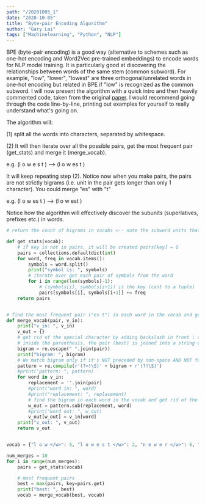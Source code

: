 ```yaml
---
path: "/20201005_1"
date: "2020-10-05"
title: "Byte-pair Encoding Algorithm"
author: "Gary Lai"
tags: ["Machinelearning", "Python", "NLP"]
---
```


BPE (byte-pair encoding) is a good way (alternative to schemes such as one-hot encoding and Word2Vec pre-trained embeddings) to encode words for NLP model training. It is particularly good at discovering the relationships between words of the same stem (common subword). For example, "low", "lower", "lowest" are three orthogonal/unrelated words in one-hot encoding but related in BPE if "low" is recognized as the common subword. I will now present the algorithm with a quick intro and then heavily commented code, taken from the original [paper](https://arxiv.org/abs/1508.07909). I would recommend going through the code line-by-line, printing out examples for yourself to really understand what's going on.

The algorithm will:

(1) split all the words into characters, separated by whitespace.

(2) It will then iterate over all the possible pairs, get the most frequent pair (get_stats) and merge it (merge_vocab).

e.g. (l o w e s t </w>) --> (l o w es t </w>)

It will keep repeating step (2). Notice now when you make pairs, the pairs are not strictly bigrams (i.e. unit in the pair gets longer than only 1 character). You could merge "es" with "t"

e.g. (l o w es t </w>) --> (l o w est </w>)

Notice how the algorithm will effectively discover the subunits (superlatives, prefixes etc.) in words.

```python
# return the count of bigrams in vocabs <-- note the subword units that make up common words will get repeated many times (e.g. "es & st" in "est" for superlatives, "er" for comparatives)

def get_stats(vocab):
	# if key is not in pairs, it will be created pairs[key] = 0
	pairs = collections.defaultdict(int)
	for word, freq in vocab.items():
		symbols = word.split()
		print("symbol is: ", symbols)
		# iterate over get each pair of symbols from the word
		for i in range(len(symbols)-1):
			# (symbols[i], symbols[i+1]) is the key (cast to a tuple)
			pairs[symbols[i], symbols[i+1]] += freq
	return pairs


# find the most frequent pair ("es t") in each word in the vocab and get rid of the space between the characters in the bigram ("est")
def merge_vocab(pair, v_in):
	print("v_in: ", v_in)
	v_out = {}
	# get rid of the special character by adding backslash in front \ so there are no surprises (we don't want anything like * or + in our pattern)
	# inside the parenthesis, the pair (best) is joined into a string of chars, separated by space
	bigram = re.escape(" ".join(pair))
	print("bigram: ", bigram)
	# We match bigram only if it's NOT preceded by non-space AND NOT followed by non-space. In other words, bigram can only be preceded by space and followed by space.
	pattern = re.compile(r'(?<!\S)' + bigram + r'(?!\S)')
	#print("pattern: ", pattern)
	for word in v_in:
		replacement = ''.join(pair)
		#print("word in: ", word)
		#print("replacement: ", replacement)
		# find the bigram in each word in the vocab and get rid of the space between the characters in the bigram
		w_out = pattern.sub(replacement, word)
		#print("word out: ", w_out)
		v_out[w_out] = v_in[word]
	print("v_out: ", v_out)
	return v_out


vocab = {"l o w </w>": 5, "l o w e s t </w>": 2, "n e w e r </w>": 6, "w i d e r </w>": 3}

num_merges = 10
for i in range(num_merges):
	pairs = get_stats(vocab)

	# most frequent pairs
	best = max(pairs, key=pairs.get)
	print("best: ", best)
	vocab = merge_vocab(best, vocab)
```
